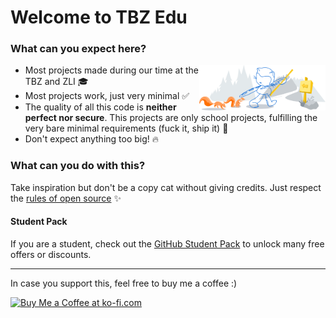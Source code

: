 # Welcome to TBZ Edu

### What can you expect here?

<img width="40%" align="right" alt="Github Header" src="https://github.com/TBZedu/.github/blob/main/profile/github-header.svg" />

- Most projects made during our time at the TBZ and ZLI 🎓
- Most projects work, just very minimal ✅
- The quality of all this code is **neither perfect nor secure**. This projects are only school projects, fulfilling the very bare minimal requirements (fuck it, ship it) 🍷
- Don't expect anything too big! 🔥

### What can you do with this?
Take inspiration but don't be a copy cat without giving credits. Just respect the [rules of open source](https://opensource.guide/legal/) ✨

#### Student Pack
If you are a student, check out the [GitHub Student Pack](https://education.github.com/pack/offers) to unlock many free offers or discounts.

---

In case you support this, feel free to buy me a coffee :)  
  
<a href='https://ko-fi.com/F2F59PEW9' target='_blank'><img height='36' style='border:0px;height:36px;' src='https://cdn.ko-fi.com/cdn/kofi1.png?v=3' border='0' alt='Buy Me a Coffee at ko-fi.com' /></a>
